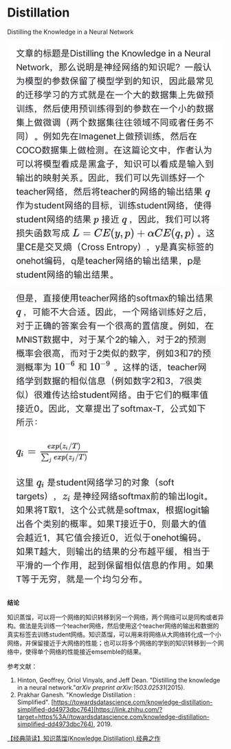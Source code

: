 # Distillation

Distilling the Knowledge in a Neural Network

![IMG_1932.jpeg](Distillation%209d43d07c029d4eaebc8aac0ca6f85701/IMG_1932.jpeg)

![IMG_1933.jpeg](Distillation%209d43d07c029d4eaebc8aac0ca6f85701/IMG_1933.jpeg)

**结论**

知识蒸馏，可以将一个网络的知识转移到另一个网络，两个网络可以是同构或者异构。做法是先训练一个teacher网络，然后使用这个teacher网络的输出和数据的真实标签去训练student网络。知识蒸馏，可以用来将网络从大网络转化成一个小网络，并保留接近于大网络的性能；也可以将多个网络的学到的知识转移到一个网络中，使得单个网络的性能接近emsemble的结果。

参考文献：

1. Hinton, Geoffrey, Oriol Vinyals, and Jeff Dean. "Distilling the knowledge in a neural network."*arXiv preprint arXiv:1503.02531*(2015).
2. Prakhar Ganesh. "Knowledge Distillation : Simplified". [https://towardsdatascience.com/knowledge-distillation-simplified-dd4973dbc764](https://link.zhihu.com/?target=https%3A//towardsdatascience.com/knowledge-distillation-simplified-dd4973dbc764), 2019.

[【经典简读】知识蒸馏(Knowledge Distillation) 经典之作](https://zhuanlan.zhihu.com/p/102038521?utm_psn=1734340205249839104)